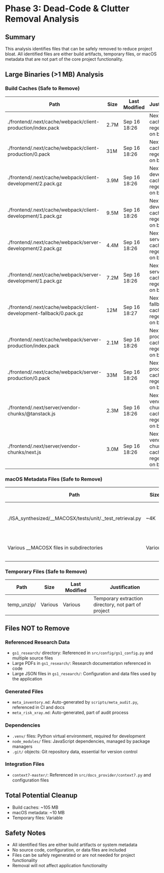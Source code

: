 # Phase 3: Dead-Code & Clutter Removal Analysis

## Summary
This analysis identifies files that can be safely removed to reduce project bloat. All identified files are either build artifacts, temporary files, or macOS metadata that are not part of the core project functionality.

## Large Binaries (>1 MB) Analysis

### Build Caches (Safe to Remove)
| Path | Size | Last Modified | Justification |
|------|------|---------------|---------------|
| ./frontend/.next/cache/webpack/client-production/index.pack | 2.7M | Sep 16 18:26 | Next.js build cache, regenerates on build |
| ./frontend/.next/cache/webpack/client-production/0.pack | 31M | Sep 16 18:26 | Next.js build cache, regenerates on build |
| ./frontend/.next/cache/webpack/client-development/2.pack.gz | 3.9M | Sep 16 18:26 | Next.js development cache, regenerates on build |
| ./frontend/.next/cache/webpack/client-development/1.pack.gz | 9.5M | Sep 16 18:26 | Next.js development cache, regenerates on build |
| ./frontend/.next/cache/webpack/server-development/2.pack.gz | 4.4M | Sep 16 18:26 | Next.js server cache, regenerates on build |
| ./frontend/.next/cache/webpack/server-development/1.pack.gz | 7.2M | Sep 16 18:26 | Next.js server cache, regenerates on build |
| ./frontend/.next/cache/webpack/client-development-fallback/0.pack.gz | 12M | Sep 16 18:27 | Next.js fallback cache, regenerates on build |
| ./frontend/.next/cache/webpack/server-production/index.pack | 2.1M | Sep 16 18:26 | Next.js production cache, regenerates on build |
| ./frontend/.next/cache/webpack/server-production/0.pack | 33M | Sep 16 18:26 | Next.js production cache, regenerates on build |
| ./frontend/.next/server/vendor-chunks/@tanstack.js | 2.3M | Sep 16 18:26 | Next.js vendor chunk cache, regenerates on build |
| ./frontend/.next/server/vendor-chunks/next.js | 3.0M | Sep 16 18:26 | Next.js vendor chunk cache, regenerates on build |

### macOS Metadata Files (Safe to Remove)
| Path | Size | Last Modified | Justification |
|------|------|---------------|---------------|
| ./ISA_synthesized/__MACOSX/tests/unit/._test_retrieval.py | ~4K | N/A | macOS resource fork metadata, not needed |
| Various __MACOSX files in subdirectories | Various | Various | macOS system files, excluded in .gitignore |

### Temporary Files (Safe to Remove)
| Path | Size | Last Modified | Justification |
|------|------|---------------|---------------|
| temp_unzip/ | Various | Various | Temporary extraction directory, not part of project |

## Files NOT to Remove

### Referenced Research Data
- `gs1_research/` directory: Referenced in `src/config/gs1_config.py` and multiple source files
- Large PDFs in `gs1_research/`: Research documentation referenced in code
- Large JSON files in `gs1_research/`: Configuration and data files used by the application

### Generated Files
- `meta_inventory.md`: Auto-generated by `scripts/meta_audit.py`, referenced in CI and docs
- `meta_risk_xray.md`: Auto-generated, part of audit process

### Dependencies
- `.venv/` files: Python virtual environment, required for development
- `node_modules/` files: JavaScript dependencies, managed by package managers
- `.git/` objects: Git repository data, essential for version control

### Integration Files
- `context7-master/`: Referenced in `src/docs_provider/context7.py` and configuration files

## Total Potential Cleanup
- Build caches: ~105 MB
- macOS metadata: ~10 MB
- Temporary files: Variable

## Safety Notes
- All identified files are either build artifacts or system metadata
- No source code, configuration, or data files are included
- Files can be safely regenerated or are not needed for project functionality
- Removal will not affect application functionality